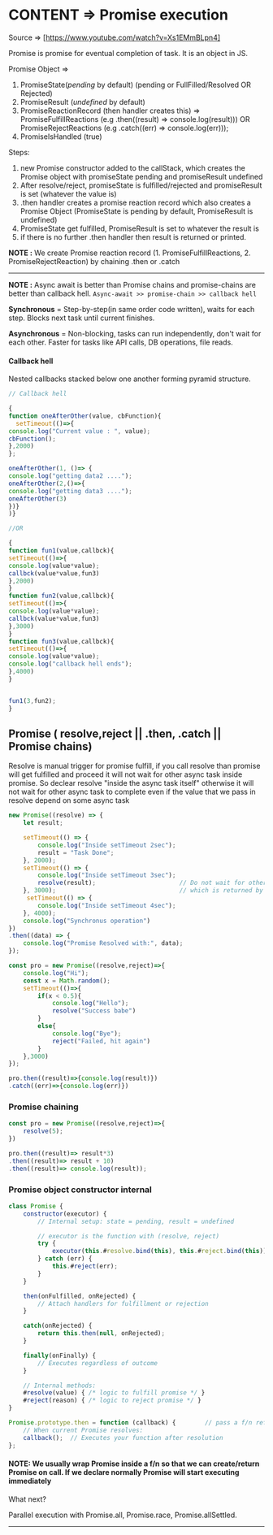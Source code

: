 # CONTENT => Promise execution 

Source => [https://www.youtube.com/watch?v=Xs1EMmBLpn4]

Promise is promise for eventual completion of task. It is an object in JS.  

Promise Object => 
1. PromiseState(*pending* by default) (pending or FullFilled/Resolved OR Rejected)
2. PromiseResult (*undefined* by default) 
3. PromiseReactionRecord (then handler creates this) => PromiseFulfillReactions (e.g .then((result) => console.log(result))) OR PromiseRejectReactions (e.g .catch((err) => console.log(err)));
4. PromiseIsHandled (true)



Steps:
1. new Promise constructor added to the callStack, which creates the Promise object with promiseState pending and promiseResult undefined
2. After resolve/reject, promiseState is fulfilled/rejected and promiseResult is set (whatever the value is)
3. .then handler creates a promise reaction record which also creates a Promise Object (PromiseState is pending by default, PromiseResult is undefined)
4. PromiseState get fulfilled, PromiseResult is set to whatever the result is
5. if there is no further .then handler then result is returned or printed.

**NOTE :** We create Promise reaction record (1. PromiseFulfillReactions, 2. PromiseRejectReaction) by chaining .then or .catch

-----

**NOTE :** Async await is better than Promise chains and promise-chains are better than callback hell. `Async-await >> promise-chain >> callback hell`

**Synchronous** = Step-by-step(in same order code written), waits for each step. 	Blocks next task until current finishes.

**Asynchronous** = Non-blocking, tasks can run independently, don't wait for each other. Faster for tasks like API calls, DB operations, file reads.

#### Callback hell

Nested callbacks stacked below one another forming pyramid structure.

```js
// Callback hell

{
function oneAfterOther(value, cbFunction){
  setTimeout(()=>{
console.log("Current value : ", value);
cbFunction();
},2000)
};

oneAfterOther(1, ()=> {
console.log("getting data2 ....");
oneAfterOther(2,()=>{
console.log("getting data3 ....");
oneAfterOther(3)
})}
)}

//OR

{
function fun1(value,callbck){
setTimeout(()=>{
console.log(value*value);
callbck(value*value,fun3)
},2000)
}
function fun2(value,callbck){
setTimeout(()=>{
console.log(value*value);
callbck(value*value,fun3)
},3000)
}
function fun3(value,callbck){
setTimeout(()=>{
console.log(value*value);
console.log("callback hell ends");
},4000)
}


fun1(3,fun2);
}
```

## Promise ( resolve,reject  ||  .then, .catch  ||  Promise chains)

Resolve is manual trigger for promise fulfill, if you call resolve than promise will get fulfilled and proceed it will not wait for other async task inside promise. So declear resolve "inside the async task itself" otherwise it will not wait for other async task to complete even if the value that we pass in resolve depend on some async task

```js
new Promise((resolve) => {
    let result;

    setTimeout(() => {
        console.log("Inside setTimeout 2sec");
        result = "Task Done";
    }, 2000);
    setTimeout(() => {
        console.log("Inside setTimeout 3sec");
        resolve(result);                       // Do not wait for other async task in Promise, even if resolve depend on some value 
    }, 3000);                                  // which is returned by async(will resolve with  undefined)
     setTimeout(() => {
        console.log("Inside setTimeout 4sec");
    }, 4000);
    console.log("Synchronus operation")
})
.then((data) => {
    console.log("Promise Resolved with:", data);
});
```

```js
const pro = new Promise((resolve,reject)=>{
    console.log("Hi");
    const x = Math.random();
    setTimeout(()=>{
        if(x < 0.5){
            console.log("Hello");
            resolve("Success babe")
        }
        else{
            console.log("Bye");
            reject("Failed, hit again")
        }
    },3000)
});

pro.then((result)=>{console.log(result)})
.catch((err)=>{console.log(err)})
```

### Promise chaining

```js
const pro = new Promise((resolve,reject)=>{
    resolve(5);
})

pro.then((result)=> result*3)
.then((result)=> result + 10)
.then((result)=> console.log(result));
```

### Promise object constructor internal

```js
class Promise {
    constructor(executor) {
        // Internal setup: state = pending, result = undefined

        // executor is the function with (resolve, reject)
        try {
            executor(this.#resolve.bind(this), this.#reject.bind(this));
        } catch (err) {
            this.#reject(err);
        }
    }

    then(onFulfilled, onRejected) {
        // Attach handlers for fulfillment or rejection
    }

    catch(onRejected) {
        return this.then(null, onRejected);
    }

    finally(onFinally) {
        // Executes regardless of outcome
    }

    // Internal methods:
    #resolve(value) { /* logic to fulfill promise */ }
    #reject(reason) { /* logic to reject promise */ }
}

```
```js
Promise.prototype.then = function (callback) {        // pass a f/n ref, because it will call the f/n inside eventually, do not make call here.
    // When current Promise resolves:
    callback();  // Executes your function after resolution
};

```

#### NOTE: We usually wrap Promise inside a f/n so that we can create/return Promise on call. If we declare normally Promise will start executing immediately    

What next?

Parallel execution with Promise.all, Promise.race, Promise.allSettled.

-----
